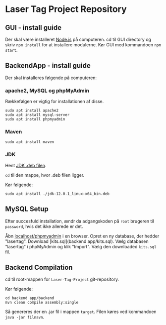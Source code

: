 # Laser Tag Project Repository

## GUI - install guide

Der skal være installeret [Node.js](https://nodejs.org/en/) på computeren. 
cd til GUI directory og skriv ```npm install``` for at installere modulerne.
Kør GUI med kommandoen ```npm start```.

## BackendApp - install guide

Der skal installeres følgende på computeren:

### apache2, MySQL og phpMyAdmin

Rækkefølgen er vigtig for installationen af disse.

```
sudo apt install apache2
sudo apt install mysql-server
sudo apt install phpmyadmin
```

### Maven

```
sudo apt install maven
```

### JDK

Hent [JDK .deb filen](https://download.oracle.com/otn-pub/java/jdk/12.0.1+12/69cfe15208a647278a19ef0990eea691/jdk-12.0.1_linux-x64_bin.deb). 

`cd` til den mappe, hvor .deb filen ligger.

Kør følgende:

```
sudo apt install ./jdk-12.0.1_linux-x64_bin.deb
```

## MySQL Setup

Efter succesfuld installation, ændr da adgangskoden på `root` brugeren til `password`, hvis det ikke allerede er det.

Åbn [localhost/phpmyadmin](http://localhost/phpmyadmin) i en browser. Opret en ny database, der hedder "lasertag". Download [kits.sql](backend app/kits.sql). Vælg databasen "lasertag" i phpMyAdmin og klik "Import". Vælg den downloaded `kits.sql` fil.

## Backend Compilation

cd til root-mappen for `Laser-Tag-Project` git-repository.

Kør følgende:

```
cd backend app/backend
mvn clean compile assembly:single
``` 

Så genereres der en .jar fil i mappen ```target```. Filen køres ved kommandoen ```java -jar filnavn```.